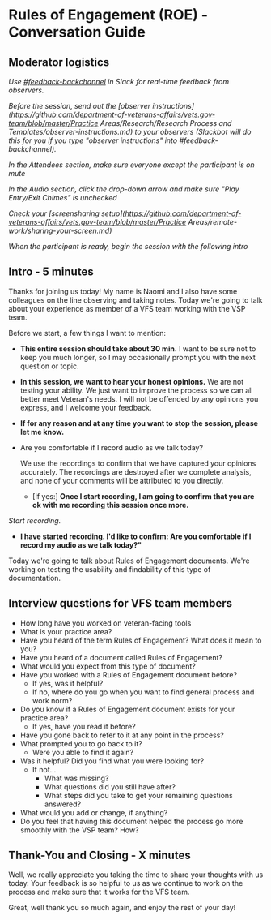 # Rules of Engagement (ROE) - Conversation Guide



## Moderator logistics

*Use [#feedback-backchannel](https://dsva.slack.com/messages/C40B45NJK/details/) in Slack for real-time feedback from observers.*

*Before the session, send out the [observer instructions](https://github.com/department-of-veterans-affairs/vets.gov-team/blob/master/Practice Areas/Research/Research Process and Templates/observer-instructions.md) to your observers (Slackbot will do this for you if you type "observer instructions" into #feedback-backchannel).*

*In the Attendees section, make sure everyone except the participant is on mute*

*In the Audio section, click the drop-down arrow and make sure "Play Entry/Exit Chimes" is unchecked*

*Check your [screensharing setup](https://github.com/department-of-veterans-affairs/vets.gov-team/blob/master/Practice Areas/remote-work/sharing-your-screen.md)*

*When the participant is ready, begin the session with the following intro*



## Intro - 5 minutes

Thanks for joining us today! My name is Naomi and I also have some colleagues on the line observing and taking notes. Today we're going to talk about your experience as member of a VFS team working with the VSP team.

Before we start, a few things I want to mention:

- **This entire session should take about 30 min.** I want to be sure not to keep you much longer, so I may occasionally prompt you with the next question or topic.

- **In this session, we want to hear your honest opinions.** We are not testing your ability. We just want to improve the process so we can all better meet Veteran's needs. I will not be offended by any opinions you express, and I welcome your feedback.

- **If for any reason and at any time you want to stop the session, please let me know.**

- Are you comfortable if I record audio as we talk today?

   

  We use the recordings to confirm that we have captured your opinions accurately. The recordings are destroyed after we complete analysis, and none of your comments will be attributed to you directly.

  - [If yes:] **Once I start recording, I am going to confirm that you are ok with me recording this session once more.**

*Start recording.*

- **I have started recording. I'd like to confirm: Are you comfortable if I record my audio as we talk today?"**



Today we're going to talk about Rules of Engagement documents.  We're working on testing the usability and findability of this type of documentation.



## Interview questions for VFS team members

- How long have you worked on veteran-facing tools 
- What is your practice area?
- Have you heard of the term Rules of Engagement? What does it mean to you?
- Have you heard of a document called Rules of Engagement? 
- What would you expect from this type of document?
- Have you worked with a Rules of Engagement document before?
  - If yes, was it helpful?
  - If no, where do you go when you want to find general process and work norm?
- Do you know if a Rules of Engagement document exists for your practice area? 
  - If yes, have you read it before? 
- Have you gone back to refer to it at any point in the process?
- What prompted you to go back to it?
    - Were you able to find it again?
- Was it helpful? Did you find what you were looking for? 
    - If not... 
      - What was missing? 
      - What questions did you still have after? 
      - What steps did you take to get your remaining questions answered?
- What would you add or change, if anything?
- Do you feel that having this document helped the process go more smoothly with the VSP team? How? 



## Thank-You and Closing - X minutes

Well, we really appreciate you taking the time to share your thoughts with us today. Your feedback is so helpful to us as we continue to work on the process and make sure that it works for the VFS team.

Great, well thank you so much again, and enjoy the rest of your day!            




